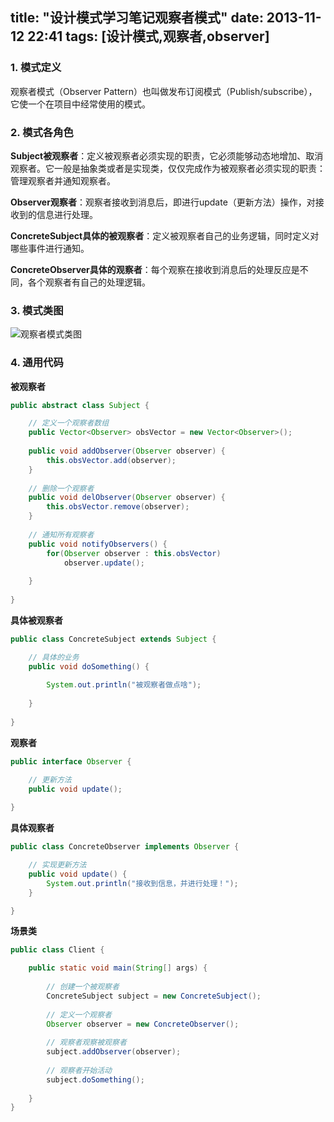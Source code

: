 title:  "设计模式学习笔记观察者模式"
date:  2013-11-12 22:41
tags: [设计模式,观察者,observer]
---

### 1. 模式定义
观察者模式（Observer Pattern）也叫做发布订阅模式（Publish/subscribe），它使一个在项目中经常使用的模式。

### 2. 模式各角色

**Subject被观察者**：定义被观察者必须实现的职责，它必须能够动态地增加、取消观察者。它一般是抽象类或者是实现类，仅仅完成作为被观察者必须实现的职责：管理观察者并通知观察者。

**Observer观察者**：观察者接收到消息后，即进行update（更新方法）操作，对接收到的信息进行处理。

**ConcreteSubject具体的被观察者**：定义被观察者自己的业务逻辑，同时定义对哪些事件进行通知。

**ConcreteObserver具体的观察者**：每个观察在接收到消息后的处理反应是不同，各个观察者有自己的处理逻辑。

### 3. 模式类图
![观察者模式类图](http://githubimg.wxio.club/designpatterns/patterns_observer.png)
<!-- more -->

### 4. 通用代码

**被观察者**

```java
public abstract class Subject {

	// 定义一个观察者数组
	public Vector<Observer> obsVector = new Vector<Observer>();
	
	public void addObserver(Observer observer) {
		this.obsVector.add(observer);
	}
	
	// 删除一个观察者
	public void delObserver(Observer observer) {
		this.obsVector.remove(observer);
	}
	
	// 通知所有观察者
	public void notifyObservers() {
		for(Observer observer : this.obsVector)
			observer.update();
	
	}
	
}

```

**具体被观察者**

```java
public class ConcreteSubject extends Subject {

	// 具体的业务
	public void doSomething() {
		
		System.out.println("被观察者做点啥");
		
	}
	
}
```

**观察者**

```java
public interface Observer {

	// 更新方法
	public void update();
	
}
```

**具体观察者**

```java
public class ConcreteObserver implements Observer {

	// 实现更新方法
	public void update() {
		System.out.println("接收到信息，并进行处理！");
	}

}
```

**场景类**

```java
public class Client {

	public static void main(String[] args) {
		
		// 创建一个被观察者
		ConcreteSubject subject = new ConcreteSubject();
		
		// 定义一个观察者
		Observer observer = new ConcreteObserver();
		
		// 观察者观察被观察者
		subject.addObserver(observer);
		
		// 观察者开始活动
		subject.doSomething();
		
	}
}
```
